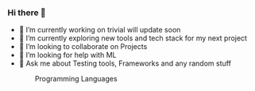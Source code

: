 ### Hi there 👋

- 🔭 I’m currently working on trivial will update soon 
- 🌱 I’m currently exploring new tools and tech stack for my next project
- 👯 I’m looking to collaborate on Projects
- 🤔 I’m looking for help with ML
- 💬 Ask me about Testing tools, Frameworks and any random stuff 


<div>&nbsp;&nbsp;&nbsp;&nbsp;&nbsp;&nbsp;&nbsp;&nbsp;&nbsp;&nbsp;&nbsp;&nbsp;&nbsp;&nbsp;Programming Languages</div>
<div><img src="" /></div>

